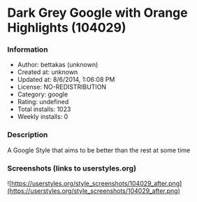 # Dark Grey Google with Orange Highlights (104029)

### Information
- Author: bettakas (unknown)
- Created at: unknown
- Updated at: 8/6/2014, 1:06:08 PM
- License: NO-REDISTRIBUTION
- Category: google
- Rating: undefined
- Total installs: 1023
- Weekly installs: 0


### Description
A Google Style that aims to be better than the rest at some time


### Screenshots (links to userstyles.org)
![https://userstyles.org/style_screenshots/104029_after.png](https://userstyles.org/style_screenshots/104029_after.png)


